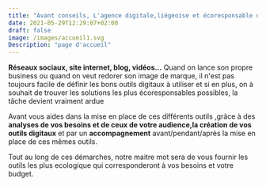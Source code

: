 ```yaml
---
title: "Avant conseils, L'agence digitale,liégeoise et écoresponsable qui vous accompagne dans votre développement numérique"
date: 2021-05-29T12:29:07+02:00
draft: false
image: /images/accueil1.svg
Description: "page d'accueil"
---
```


**Réseaux sociaux, site internet, blog, vidéos...** Quand on lance son propre business ou quand on veut redorer son image de marque, il n'est pas toujours facile de définir les bons outils digitaux à utiliser
et si en plus, on à souhait de trouver les solutions les plus écoresponsables possibles, la tâche
devient vraiment ardue 

Avant vous aides dans la mise en place de ces différents outils ,grâce à des 
**analyses de vos besoins et de ceux de votre audience,la création de vos outils digitaux**
et par un **accompagnement** avant/pendant/après la mise en place de ces mêmes outils. </p>

Tout au long de ces démarches, notre maitre mot sera de vous fournir les outils les plus ecologique qui
corresponderont à vos besoins et votre budget.
